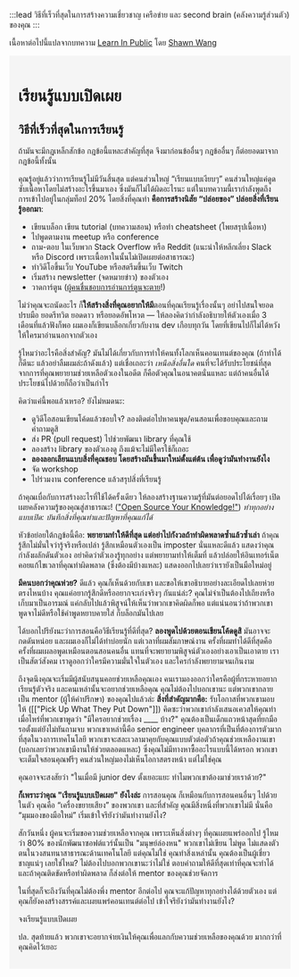 :::lead
วิธีที่เร็วที่สุดในการสร้างความเชี่ยวชาญ เครือข่าย และ second brain (คลังความรู้ส่วนตัว) ของคุณ
:::

เนื้อหาต่อไปนี้แปลจากบทความ [Learn In Public](https://www.swyx.io/learn-in-public/) โดย [Shawn Wang](https://www.swyx.io/)

<div style="padding: 1rem; background-color: #F5F5F5;">

# เรียนรู้แบบเปิดเผย

## วิธีที่เร็วที่สุดในการเรียนรู้

ถ้ามันจะมีกฎเหล็กสักข้อ กฎข้อนี้แหละสำคัญที่สุด จึงมาก่อนข้ออื่นๆ กฎข้ออื่นๆ ก็ต่อยอดมาจากกฎข้อนี้ทั้งนั้น

คุณรู้อยู่แล้วว่าการเรียนรู้ไม่มีวันสิ้นสุด แต่คนส่วนใหญ่ “เรียนแบบเงียบๆ” คนส่วนใหญ่แค่ดูดซับเนื้อหาโดยไม่สร้างอะไรขึ้นมาเอง ซึ่งมันก็ไม่ได้ผิดอะไรนะ แต่ในบทความนี้เรากำลังพูดถึงการเข้าไปอยู่ในกลุ่มท็อป 20% โดยสิ่งที่คุณทำ **คือการสร้างนิสัย “ปล่อยของ” ปล่อยสิ่งที่เรียนรู้ออกมา**:

- เขียนบล็อก เขียน tutorial (บทความสอน) หรือทำ cheatsheet (โพยสรุปเนื้อหา)
- ไปพูดตามงาน meetup หรือ conference
- ถาม-ตอบ ในเว็บพวก Stack Overflow หรือ Reddit (แนะนำให้หลีกเลี่ยง Slack หรือ Discord เพราะเนื้อหาในนั้นไม่เปิดเผยต่อสาธารณะ)
- ทำวิดีโอขึ้นเว็บ YouTube หรือสตรีมขึ้นเว็บ Twitch
- เริ่มสร้าง newsletter (จดหมายข่าว) ของตัวเอง
- วาดการ์ตูน ([ผู้คนชื่นชอบ](https://code-cartoons.com/)[การอ่านการ์ตูน](https://wizardzines.com/)[จะตาย](https://arkwright.github.io/scaling-react-server-side-rendering.html)!)

ไม่ว่าคุณจะถนัดอะไร ก็**ให้สร้างสิ่งที่คุณอยากให้มี**ตอนที่คุณเรียนรู้เรื่องนั้นๆ อย่าไปสนใจยอดปรบมือ ยอดรีทวิต ยอดดาว หรือยอดอัพโหวต — ให้ลองคิดว่ากำลังอธิบายให้ตัวเองเมื่อ 3 เดือนที่แล้วฟังก็พอ ผมเองก็เขียนบล็อกเกี่ยวกับงาน dev เกือบทุกวัน โดยที่เขียนไปก็ไม่ได้หวังให้ใครมาอ่านนอกจากตัวเอง

รู้ไหมว่าอะไรคือสิ่งสำคัญ? มันไม่ได้เกี่ยวกับการทำให้คนทั้งโลกเห็นคอนเทนต์ของคุณ (ถ้าทำได้ก็ดีนะ แล้วอย่าลืมผมล่ะถ้าดังแล้ว) แต่เชื่อเถอะว่า _เหนือสิ่งอื่นใด_ คนที่จะได้รับประโยชน์ที่สุดจากการที่คุณพยายามช่วยเหลือตัวเองในอดีต ก็คือตัวคุณในอนาคตนั่นแหละ แต่ถ้าคนอื่นได้ประโยชน์ไปด้วยก็ถือว่าเป็นกำไร

คิดว่าแค่นี้พอแล้วเหรอ? ยังไม่หมดนะ:

- ดูวิดีโอสอนเขียนโค้ดแล้วชอบใจ? ลองติดต่อไปหาคนพูด/คนสอนเพื่อขอบคุณและถามคำถามดูสิ
- ส่ง PR (pull request) ไปช่วยพัฒนา library ที่คุณใช้
- ลองสร้าง library ของตัวเองดู ถึงแม้จะไม่มีใครใช้ก็เถอะ
- **ลองลอกเลียนแบบสิ่งที่คุณชอบ โดยสร้างมันขึ้นมาใหม่ตั้งแต่ต้น เพื่อดูว่ามันทำงานยังไง**
- จัด workshop
- ไปร่วมงาน conference แล้วสรุปสิ่งที่เรียนรู้

ถ้าคุณเบื่อกับการสร้างอะไรที่ใช้ได้ครั้งเดียว ให้ลองสร้างฐานความรู้ที่มันต่อยอดไปได้เรื่อยๆ เปิดเผยคลังความรู้ของคุณสู่สาธารณะ! (["Open Source Your Knowledge!"](https://www.swyx.io/ideas/?filter=open%20source%20your&show=Talk)) _ทำทุกอย่างแบบเปิด: บันทึกสิ่งที่คุณทำและปัญหาที่คุณแก้ได้_

หัวข้อย่อยใต้กฎข้อนี้คือ: **พยายามทำให้ดีที่สุด แต่อย่าไปกังวลถ้าทำผิดพลาดซ้ำแล้วซ้ำเล่า** ถ้าคุณรู้สึกไม่มั่นใจว่ารู้จริงหรือเปล่า รู้สึกเหมือนตัวเองเป็น imposter นั่นแหละดีแล้ว แสดงว่าคุณกำลังผลักดันตัวเอง อย่าคิดว่าตัวเองรู้ทุกอย่าง แต่พยายามทำให้เต็มที่ แล้วปล่อยให้อินเทอร์เน็ตคอยแก้ไขเวลาที่คุณทำผิดพลาด (ซึ่งต้องมีบ้างแหละ) แสดงออกไปเลยว่าเรายังเป็นมือใหม่อยู่

**มีคนบอกว่าคุณห่วย?** ดีแล้ว คุณก็เห็นด้วยกับเขา และขอให้เขาอธิบายอย่างละเอียดไปเลยห่วยตรงไหนบ้าง คุณแค่อยากรู้สึกดีหรืออยากจะเก่งจริงๆ กันแน่ล่ะ? คุณไม่จำเป็นต้องไปเถียงหรือเก็บมาเป็นอารมณ์ แค่กลับไปแล้วพิสูจน์ให้เห็นว่าพวกเขาคิดผิดก็พอ แต่แน่นอนว่าถ้าพวกเขาพูดจาไม่ดีหรือใช้คำพูดหยาบคายใส่ ก็บล็อกมันไปเลย

ได้บอกไปรึยังนะว่าการสอนคือวิธีเรียนรู้ที่ดีที่สุด? **ลองพูดไปด้วยตอนเขียนโค้ดดูสิ** มันอาจจะกดดันหน่อย และผมเองก็ไม่ได้ทำบ่อยนัก แต่เวลาที่ผมสัมภาษณ์งาน ครั้งที่ผมทำได้ดีที่สุดคือครั้งที่ผมเผลอพูดเหมือนตอนสอนคนอื่น แทนที่จะพยายามพิสูจน์ตัวเองอย่างเอาเป็นเอาตาย เราเป็นสัตว์สังคม เราดูออกว่าใครมีความมั่นใจในตัวเอง และใครกำลังพยายามจนเกินงาม

ถึงจุดนึงคุณจะเริ่มมีผู้สนับสนุนคอยช่วยเหลือคุณเอง คนเรามองออกว่าใครคือผู้ที่กระหายอยากเรียนรู้ตัวจริง และคนเหล่านั้นจะอยากช่วยเหลือคุณ คุณไม่ต้องไปบอกเขานะ แต่พวกเขากลายเป็น mentor (ผู้ให้คำปรึกษา) ของคุณไปแล้วล่ะ **สิ่งที่สำคัญมากคือ:** รับโอกาสที่พวกเขามอบให้ ([["Pick Up What They Put Down"]]) คิดซะว่าพวกเขากำลังเสนอเควสให้คุณทำ เมื่อไหร่ที่พวกเขาพูดว่า "มีใครอยากช่วยเรื่อง \_\_\_\_ บ้าง?" คุณต้องเป็นเด็กแถวหน้าสุดที่ยกมือรอตั้งแต่ยังไม่ทันถามจบ พวกเขาเหล่านี้คือ senior engineer บุคลากรที่เป็นที่ต้องการตัวมากที่สุดในวงการเทคโนโลยี พวกเขาจะสละเวลามาคุยกับคุณแบบตัวต่อตัวถ้าคุณช่วยเหลืองานเขา (บอกเลยว่าพวกเขามีงานให้ช่วยตลอดแหละ) ซึ่งคุณไม่มีทางหาซื้ออะไรแบบนี้ได้หรอก พวกเขาจะเต็มใจสอนคุณฟรีๆ คนส่วนใหญ่มองไม่เห็นโอกาสตรงหน้า แต่ไม่ใช่คุณ

คุณอาจจะสงสัยว่า "ในเมื่อมี junior dev ตั้งเยอะแยะ ทำไมพวกเขาต้องมาช่วยเราด้วย?"

**ก็เพราะว่าคุณ "เรียนรู้แบบเปิดเผย" ยังไงล่ะ** การสอนคุณ ก็เหมือนกับการสอนคนอื่นๆ ไปด้วยในตัว คุณคือ “เครื่องขยายเสียง” ของพวกเขา และที่สำคัญ คุณมีสิ่งหนึ่งที่พวกเขาไม่มี นั่นคือ “มุมมองของมือใหม่” เริ่มเข้าใจรึยังว่ามันทำงานยังไง?

สักวันหนึ่ง ผู้คนจะเริ่มขอความช่วยเหลือจากคุณ เพราะเห็นสิ่งต่างๆ ที่คุณเผยแพร่ออกไป รู้ไหมว่า 80% ของนักพัฒนาซอฟต์แวร์นั้นเป็น "มนุษย์ล่องหน" พวกเขาไม่เขียน ไม่พูด ไม่แสดงตัวตนในวงสนทนาสาธารณะด้านเทคโนโลยี แต่คุณไม่ใช่ คุณทำสิ่งเหล่านั้น คุณต้องเป็นผู้เชี่ยวชาญแน่ๆ เลยใช่ไหม? ไม่ต้องไปบอกพวกเขานะว่าไม่ใช่ ตอบคำถามให้ดีที่สุดเท่าที่คุณจะทำได้ และถ้าคุณติดขัดหรือทำผิดพลาด ก็ส่งต่อให้ mentor ของคุณช่วยจัดการ

ในที่สุดก็จะถึงวันที่คุณไม่ต้องพึ่ง mentor อีกต่อไป คุณจะแก้ปัญหาทุกอย่างได้ด้วยตัวเอง แต่คุณก็ยังคงสร้างสรรค์และเผยแพร่คอนเทนต์ต่อไป เข้าใจรึยังว่ามันทำงานยังไง?

จงเรียนรู้แบบเปิดเผย

ปล. สุดท้ายแล้ว พวกเขาจะอยากจ่ายเงินให้คุณเพื่อแลกกับความช่วยเหลือของคุณด้วย มากกว่าที่คุณคิดไว้เยอะ

</div>
